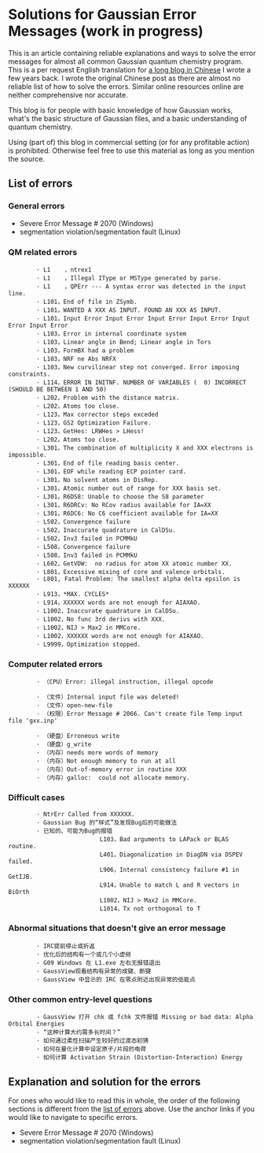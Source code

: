 # Solutions for Gaussian Error Messages (work in progress)
This is an article containing reliable explanations and ways to solve the error messages for almost all common Gaussian quantum chemistry program. This is a per request English translation for [a long blog in Chinese](http://bbs.keinsci.com/thread-4829-1-1.html) I wrote a few years back. I wrote the original Chinese post as there are almost no reliable list of how to solve the errors. Similar online resources online are neither comprehensive nor accurate.

This blog is for people with basic knowledge of how Gaussian works, what's the basic structure of Gaussian files, and a basic understanding of quantum chemistry.

Using (part of) this blog in commercial setting (or for any profitable action) is prohibited. Otherwise feel free to use this material as long as you mention the source.

## List of errors
### General errors
 * Severe Error Message # 2070 (Windows)
 * segmentation violation/segmentation fault (Linux)
### QM related errors
            · L1    ，ntrex1
            · L1    ，Illegal IType or MSType generated by parse.
            · L1    ，QPErr --- A syntax error was detected in the input line.
            · L101，End of file in ZSymb.
            · L101，WANTED A XXX AS INPUT. FOUND AN XXX AS INPUT.
            · L101，Input Error Input Error Input Error Input Error Input Error Input Error
            · L103，Error in internal coordinate system
            · L103，Linear angle in Bend; Linear angle in Tors
            · L103，FormBX had a problem
            · L103，NRF ne Abs NRFX
            · L103，New curvilinear step not converged. Error imposing constraints.
            · L114，ERROR IN INITNF. NUMBER OF VARIABLES (  0) INCORRECT (SHOULD BE BETWEEN 1 AND 50)
            · L202，Problem with the distance matrix.
            · L202，Atoms too close.
            · L123，Max corrector steps exceded
            · L123，GS2 Optimization Failure.
            · L123，GetHes: LRWHes > LHess!
            · L202，Atoms too close.
            · L301，The combination of multiplicity X and XXX electrons is impossible.
            · L301，End of file reading basis center.
            · L301，EOF while reading ECP pointer card.
            · L301，No solvent atoms in DisRep.
            · L301，Atomic number out of range for XXX basis set.
            · L301，R6DS8: Unable to choose the S8 parameter
            · L301，R6DRCv: No RCov radius available for IA=XX
            · L301，R6DC6: No C6 coefficient available for IA=XX
            · L502，Convergence failure
            · L502，Inaccurate quadrature in CalDSu.
            · L502，Inv3 failed in PCMMkU
            · L508，Convergence failure
            · L508，Inv3 failed in PCMMkU
            · L602，GetVDW:  no radius for atom XX atomic number XX.
            · L801，Excessive mixing of core and valence orbitals.
            · L801, Fatal Problem: The smallest alpha delta epsilon is XXXXXX
            · L913，*MAX. CYCLES*
            · L914，XXXXXX words are not enough for AIAXAO.
            · L1002，Inaccurate quadrature in CalDSu.
            · L1002，No func 3rd derivs with XXX.
            · L1002，NIJ > Max2 in MMCore.
            · L1002，XXXXXX words are not enough for AIAXAO.
            · L9999，Optimization stopped.
### Computer related errors
            · （CPU）Error: illegal instruction, illegal opcode

            · （文件）Internal input file was deleted!
            · （文件）open-new-file
            · （权限）Error Message # 2066. Can't create file Temp input file 'gxx.inp'

            · （硬盘）Erroneous write
            · （硬盘）g_write
            · （内存）needs more words of memory
            · （内存）Not enough memory to run at all
            · （内存）Out-of-memory error in routine XXX
            · （内存）galloc:  could not allocate memory.
### Difficult cases
            · NtrErr Called from XXXXXX.
            · Gaussian Bug 的“样式”及发现Bug后的可能做法
            · 已知的、可能为Bug的报错
                              L103，Bad arguments to LAPack or BLAS routine.
                              L401，Diagonalization in DiagDN via DSPEV failed.
                              L906，Internal consistency failure #1 in GetIJB.
                              L914，Unable to match L and R vectors in BiOrth
                              L1002，NIJ > Max2 in MMCore.
                              L1014，Tx not orthogonal to T
### Abnormal situations that doesn't give an error message
            · IRC提前停止或折返
            · 优化后的结构有一个或几个小虚频
            · G09 Windows 在 L1.exe 左右无报错退出
            · GaussView观看结构有异常的成键、断键
            · GaussView 中显示的 IRC 在零点附近出现异常的低能点
### Other common entry-level questions
            · GaussView 打开 chk 或 fchk 文件报错 Missing or bad data: Alpha Orbital Energies
            · “这种计算大约需多长时间？”
            · 如何通过柔性扫描产生较好的过渡态初猜
            · 如何在量化计算中设定原子/片段的电荷
            · 如何计算 Activation Strain (Distortion-Interaction) Energy
            

## Explanation and solution for the errors
For ones who would like to read this in whole, the order of the following sections is different from the [list of errors](#-List-of-errors) above. Use the anchor links if you would like to navigate to specific errors.

 * Severe Error Message # 2070 (Windows)
 * segmentation violation/segmentation fault (Linux)

